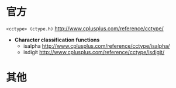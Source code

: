 
# 官方

`<cctype> (ctype.h)` http://www.cplusplus.com/reference/cctype/
- **Character classification functions**
  * isalpha http://www.cplusplus.com/reference/cctype/isalpha/
  * isdigit http://www.cplusplus.com/reference/cctype/isdigit/

# 其他
